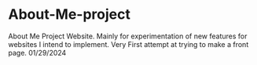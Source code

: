 # About-Me-project
 About Me Project Website. Mainly for experimentation of new features for websites I intend to implement. Very First attempt at trying to make a front page. 01/29/2024
